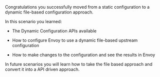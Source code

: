 Congratulations you successfully moved from a static configuration to a dynamic file-based configuration approach.

In this scenario you learned:

* The Dynamic Configuration APIs available

* How to configure Envoy to use a dynamic file-based upstream configuration

* How to make changes to the configuration and see the results in Envoy

In future scenarios you will learn how to take the file based approach and convert it into a API driven approach.